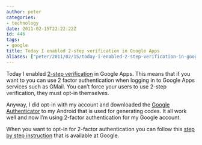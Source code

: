 ```yaml
---
author: peter
categories:
- technology
date: 2011-02-15T22:22:22Z
id: 446
tags:
- google
title: Today I enabled 2-step verification in Google Apps
aliases: ["peter/2011/02/15/today-i-enabled-2-step-verification-in-google-apps/"]
---
```


Today I enabled [2-step verification](http://www.google.com/support/a/bin/answer.py?answer=175197&hl=en) in Google Apps. This means that if you want to you can use 2 factor authentication when logging in to Google Apps services such as GMail. You can’t force your users to use 2-step verification, they must opt-in themselves.

Anyway, I did opt-in with my account and downloaded the [Google Authenticator](https://market.android.com/details?id=com.google.android.apps.authenticator) to my Android that is used for generating codes. It all work well and now I’m using 2-factor authentication for my Google account.

When you want to opt-in for 2-factor authentication you can follow this [step by step instruction](http://www.google.com/support/accounts/bin/static.py?page=guide.cs&guide=1056283&topic=1056284) that is available at Google.
